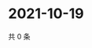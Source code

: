 # 2021-10-19

共 0 条

<!-- BEGIN -->
<!-- 最后更新时间 Tue Oct 19 2021 08:55:59 GMT+0800 (China Standard Time) -->

<!-- END -->

